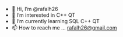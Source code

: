 - 👋 Hi, I’m @rafalh26
- 👀 I’m interested in C++ QT
- 🌱 I’m currently learning SQL C++ QT
- 📫 How to reach me ...
rafalh26@gmail.com
<!---
rafalh26/rafalh26 is a ✨ special ✨ repository because its `README.md` (this file) appears on your GitHub profile.
You can click the Preview link to take a look at your changes.
--->
